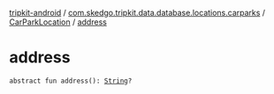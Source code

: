 [tripkit-android](../../index.md) / [com.skedgo.tripkit.data.database.locations.carparks](../index.md) / [CarParkLocation](index.md) / [address](./address.md)

# address

`abstract fun address(): `[`String`](https://kotlinlang.org/api/latest/jvm/stdlib/kotlin/-string/index.html)`?`